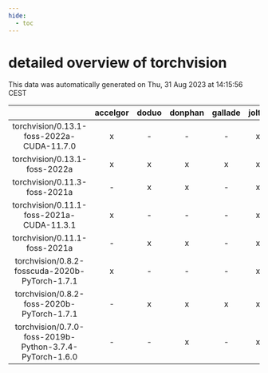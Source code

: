 ```yaml
---
hide:
  - toc
---
```


detailed overview of torchvision
================================


This data was automatically generated on Thu, 31 Aug 2023 at 14:15:56 CEST  

| |accelgor|doduo|donphan|gallade|joltik|skitty|swalot|victini|
| :---: | :---: | :---: | :---: | :---: | :---: | :---: | :---: | :---: |
|torchvision/0.13.1-foss-2022a-CUDA-11.7.0|x|-|-|-|x|-|-|-|
|torchvision/0.13.1-foss-2022a|x|x|x|x|x|x|x|x|
|torchvision/0.11.3-foss-2021a|-|x|x|-|x|x|x|x|
|torchvision/0.11.1-foss-2021a-CUDA-11.3.1|x|-|-|-|x|-|-|-|
|torchvision/0.11.1-foss-2021a|-|x|x|-|x|x|x|x|
|torchvision/0.8.2-fosscuda-2020b-PyTorch-1.7.1|x|-|-|-|x|-|-|-|
|torchvision/0.8.2-foss-2020b-PyTorch-1.7.1|-|x|x|x|x|x|x|x|
|torchvision/0.7.0-foss-2019b-Python-3.7.4-PyTorch-1.6.0|-|-|x|-|x|x|-|x|
